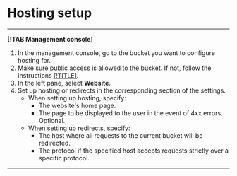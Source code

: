 # Hosting setup

---

**[!TAB Management console]**

1. In the management console, go to the bucket you want to configure hosting for.
2. Make sure public access is allowed to the bucket. If not, follow the instructions [[!TITLE]](../operations/security/bucket-availability.md).
1. In the left pane, select **Website**.
2. Set up hosting or redirects in the corresponding section of the settings.
    - When setting up hosting, specify:
      - The website's home page.
      - The page to be displayed to the user in the event of 4xx errors. Optional.
    - When setting up redirects, specify:
      - The host where all requests to the current bucket will be redirected.
      - The protocol if the specified host accepts requests strictly over a specific protocol.

---

